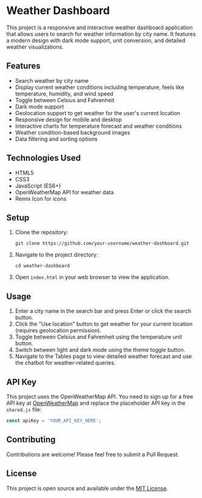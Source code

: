 # Weather Dashboard

This project is a responsive and interactive weather dashboard application that allows users to search for weather information by city name. It features a modern design with dark mode support, unit conversion, and detailed weather visualizations.

## Features

- Search weather by city name
- Display current weather conditions including temperature, feels like temperature, humidity, and wind speed
- Toggle between Celsius and Fahrenheit
- Dark mode support
- Geolocation support to get weather for the user's current location
- Responsive design for mobile and desktop
- Interactive charts for temperature forecast and weather conditions
- Weather condition-based background images
- Data filtering and sorting options

## Technologies Used
- HTML5
- CSS3
- JavaScript (ES6+)
- OpenWeatherMap API for weather data
- Remix Icon for icons

## Setup

1. Clone the repository:
   ```
   git clone https://github.com/your-username/weather-dashboard.git
   ```

2. Navigate to the project directory:
   ```
   cd weather-dashboard
   ```

3. Open `index.html` in your web browser to view the application.

## Usage

1. Enter a city name in the search bar and press Enter or click the search button.
2. Click the "Use location" button to get weather for your current location (requires geolocation permission).
3. Toggle between Celsius and Fahrenheit using the temperature unit button.
4. Switch between light and dark mode using the theme toggle button.
5. Navigate to the Tables page to view detailed weather forecast and use the chatbot for weather-related queries.

## API Key

This project uses the OpenWeatherMap API. You need to sign up for a free API key at [OpenWeatherMap](https://openweathermap.org/api) and replace the placeholder API key in the `shared.js` file:

```javascript
const apiKey = 'YOUR_API_KEY_HERE';
```

## Contributing

Contributions are welcome! Please feel free to submit a Pull Request.

## License

This project is open source and available under the [MIT License](LICENSE).